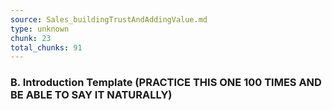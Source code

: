 ```yaml
---
source: Sales_buildingTrustAndAddingValue.md
type: unknown
chunk: 23
total_chunks: 91
---
```


### B. Introduction Template (PRACTICE THIS ONE 100 TIMES AND BE ABLE TO SAY IT NATURALLY)